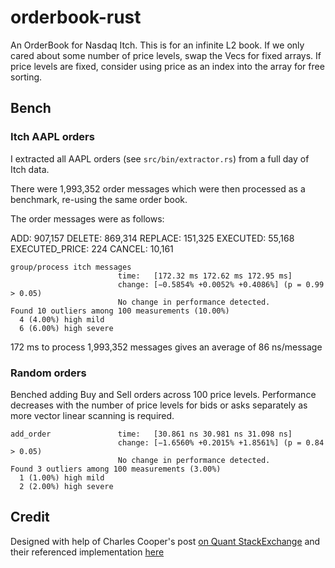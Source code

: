 # orderbook-rust

An OrderBook for Nasdaq Itch. This is for an infinite L2 book. If we only cared about some number of price levels, swap the Vecs for fixed arrays. If price levels are fixed, consider using price as an index into the array for free sorting.

## Bench

### Itch AAPL orders

I extracted all AAPL orders (see `src/bin/extractor.rs`) from a full day of Itch data.

There were 1,993,352 order messages which were then processed as a benchmark, re-using the same order book.

The order messages were as follows:

ADD: 907,157
DELETE: 869,314
REPLACE: 151,325
EXECUTED: 55,168
EXECUTED_PRICE: 224
CANCEL: 10,161

```
group/process itch messages
                        time:   [172.32 ms 172.62 ms 172.95 ms]
                        change: [−0.5854% +0.0052% +0.4086%] (p = 0.99 > 0.05)
                        No change in performance detected.
Found 10 outliers among 100 measurements (10.00%)
  4 (4.00%) high mild
  6 (6.00%) high severe
```

172 ms to process 1,993,352 messages gives an average of 86 ns/message

### Random orders

Benched adding Buy and Sell orders across 100 price levels. Performance decreases with the number of price levels for bids or asks separately as more vector linear scanning is required.

```
add_order               time:   [30.861 ns 30.981 ns 31.098 ns]
                        change: [−1.6560% +0.2015% +1.8561%] (p = 0.84 > 0.05)
                        No change in performance detected.
Found 3 outliers among 100 measurements (3.00%)
  1 (1.00%) high mild
  2 (2.00%) high severe
```

## Credit

Designed with help of Charles Cooper's post [on Quant StackExchange](https://quant.stackexchange.com/a/32482) and their referenced implementation [here](https://github.com/charles-cooper/itch-order-book)

